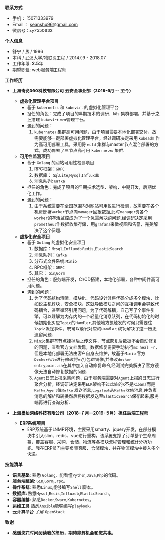 **联系方式**

* 手机： 15071333979
* Email ： <a href="mailto:seanshu96@gmail.com">seanshu96@gmail.com</a>
* 微信号：sy7550832

**个人信息**

* 舒宁 / 男 / 1996
* 本科 / 武汉大学/物联网工程 / 2014.09 - 2018.07
* 工作年限: <b>2.5</b>年
* 期望职位: web服务端工程师

**工作经历**

* **上海奇虎360科技有限公司 云安全事业部（2019-6月 -- 至今）**
    + **虚拟化管理平台项目**<br>
        + 基于 `kubernetes` 和 `kubevirt` 的虚拟化管理平台
        + 担任的角色：完成了项目的早期技术的调研，`k8s` 集群部署，并基于之上搭建 `kubevirt` vm管理平台。
        + 遇到的问题：
            1. `kubernetes` 集群高可用问题，由于项目需要本地化部署交付，故需要能够一键部署虚拟化管理平台，经过调研决定采用 `kubeadm` 作为高可用部署工具，采用将 `ectd`
               集群与master节点混合部署的方式，成功部署了三节点高可用 `kubernetes` 集群.
    + **可用性监测项目**<br>
        + 基于 `Golang` 的网站可用性检测项目
            1. RPC框架：`GRPC`
            2. 数据库： `SqlLite`,`Mysql`,`Influxdb`
            3. 消息队列: `Kafka`
        + 担任的角色：完成了项目的早期技术选型、架构，中期开发，后期优化工作。
        + 遇到的问题：
            1. 由于系统需要在全国范围内对网站可用性进行检测，故需要在各个机房部署`worker`节点向`manager`回报数据,此时`manager`对各个`worker`的存活监控成为了一个急需解决的问题,经调研决定采用`prometheus`作数据收集存储，用`grafana`来做视图和告警，完美解决了这个问题.
    + **虚拟化安全项目**<br>
        + 基于 `Golang` 的虚拟化安全项目
            1. 数据库：`Mysql`,`Influxdb`,`Redis`,`ElasticSearch`
            2. 消息队列：`Kafka`
            3. 分布式文件系统:`Minio`
            4. RPC框架：`GRPC`
            5. 其它： `Gin`,`Gorm`
        + 担任的角色：服务端开发，CI/CD搭建，本地化部署，各种中间件高可用问题。
        + 遇到的问题：
            1. 为了代码结构清晰，模块化，代码设计时将代码分成多个模块，比如说主机模块，安全模块。这就导致模块之间的互相调用会导致代码耦合，甚至循环引用问题，为了代码解耦，自己写了个事件引擎，可以理解为内存内的一个轻量化消息队列，在代码初始化的时候初始化对应`Topic`的`Handler`,其他地方想触发的时候只需要往`Topic`发送事件，既可以触发对应的`Handler`,成功解决了这一历史遗留问题.
            2. `Minio`集群有节点挂掉后上传文件，节点恢复后数据不会自动修复的问题，查看官方文档发现，数据修复需要手动执行`mc heal -r`，但是本地化部署无法由客户自身去维护，故基于`Minio`
               官方`Dockerfile`进行修改将`mc`打包进镜像,并修改`docker-entrypoint.sh`在其中加入自动修复命令,经测试完美解决了官方镜像无法自动修复数据的问题.
            3. `Agent`日志上报采集问题，由于服务端需要对`Agent`上报的日志进行聚合分析，经调研决定采用`ELK`架构不过此处的`K`不是`Kibana`而是`Kafka`,`Agent`往`Kafka`
               发送消息,`Logstash`从`Kafka`收集消息,并负责消息的解析和转换然后将数据发送至`ElasticSearch`保存起来,服务端再进行查询分析.


* **上海墨灿网络科技有限公司（2018-７月--2019-５月）担任后端工程师**
    + **ERP系统项目**<br>
        + ERP系统基于LNMP环境，主要采用smarty、jquery开发，在部分模块中引入slim、redis、vue进行重构，该系统支撑了订单整个生命周期，覆盖客服、采购、仓储、物流等各模块流程管理和统计分析功能。我在ERP部门主要负责客服、仓储模块，并在物流模块中接入多个快递。

**技能清单**

* **语言基础:** 熟悉 `Golang`，能看懂`Python`,`Java`,`Php`的代码。
* **服务端框架:** `Gin`,`Gorm`,`Grpc`。
* **操作系统:** 熟悉`Linux`,能够编写`Shell` 脚本。
* **数据库:** 熟悉`Mysql`,`Redis`,`Influxdb`,`ElasticSearch`。
* **容器编排:** 熟悉`Docker`,`Swarm`,`Kubernetes`。
* **运维工具** 熟悉`Ansible`能够编写`playbook`。
* **云计算平台** 了解 `OpenStack`

**致谢**

* **感谢您花时间阅读我的简历，期待能有机会和您共事。**    